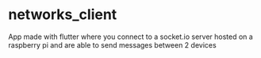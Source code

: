 # networks_client
App made with flutter where you connect to a socket.io server hosted on a raspberry pi and are able to send messages between 2 devices
